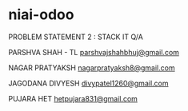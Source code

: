 # niai-odoo
PROBLEM STATEMENT 2 : STACK IT Q/A

PARSHVA SHAH - TL
parshvajshahbhuj@gmail.com

NAGAR PRATYAKSH
nagarpratyaksh8@gmail.com

JAGODANA DIVYESH
divypatel1260@gmail.com

PUJARA HET
hetpujara831@gmail.com
